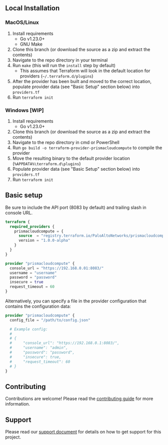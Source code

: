 ## Local Installation

### MacOS/Linux
1. Install requirements
    - Go v1.23.0+
    - GNU Make
2. Clone this branch (or download the source as a zip and extract the contents)
3. Navigate to the repo directory in your terminal
4. Run `make` (this will run the `install` step by default)
    - This assumes that Terraform will look in the default location for providers (`~/.terraform.d/plugins`)
5. After the provider has been built and moved to the correct location, populate provider data (see "Basic Setup" section below) into `providers.tf`
6. Run `terraform init`

### Windows [WIP]
1. Install requirements
    - Go v1.23.0+
2. Clone this branch (or download the source as a zip and extract the contents)
3. Navigate to the repo directory in cmd or PowerShell 
4. Run `go build -o terraform-provider-prismacloudcompute` to compile the provider
5. Move the resulting binary to the default provider location (`%APPDATA%\terraform.d\plugins`)
6. Populate provider data (see "Basic Setup" section below) into `providers.tf`
7. Run `terraform init`

## Basic setup

Be sure to include the API port (8083 by default) and trailing slash in console URL. 

```terraform
terraform {
  required_providers {
    prismacloudcompute = {
      source  = "registry.terraform.io/PaloAltoNetworks/prismacloudcompute"
      version = "1.0.0-alpha"
    }
  }
}

provider "prismacloudcompute" {
  console_url = "https://192.168.0.01:8083/"
  username = "username"
  password = "password"
  insecure = true
  request_timeout = 60
}
```

Alternatively, you can specify a file in the provider configuration that contains the configuration data:

```terraform
provider "prismacloudcompute" {
  config_file = "/path/to/config.json"

  # Example config:
  #
  # {
  #     "console_url": "https://192.168.0.1:8083/",
  #     "username": "admin",
  #     "password": "password",
  #     "insecure": true,
  #     "request_timeout": 60
  # }
}
```

## Contributing
Contributions are welcome!
Please read the [contributing guide](CONTRIBUTING.md) for more information.

## Support
Please read our [support document](SUPPORT.md) for details on how to get support for this project.
